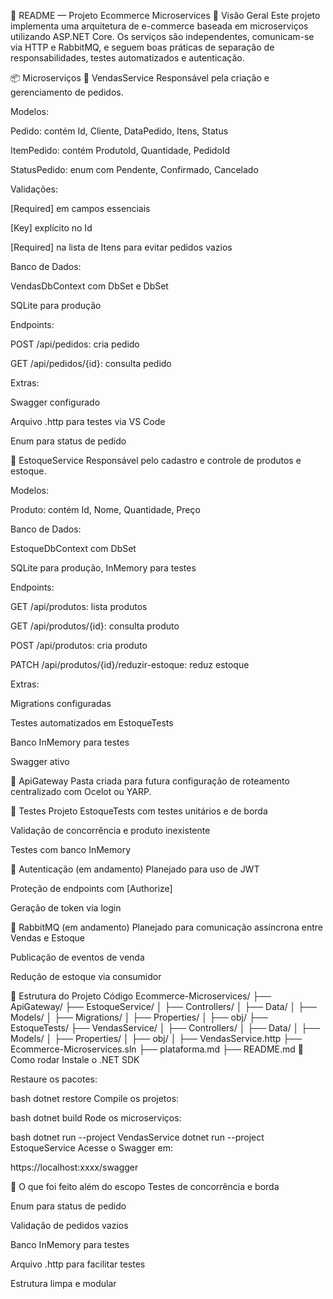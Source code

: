 📘 README — Projeto Ecommerce Microservices
🛒 Visão Geral
Este projeto implementa uma arquitetura de e-commerce baseada em microserviços utilizando ASP.NET Core. Os serviços são independentes, comunicam-se via HTTP e RabbitMQ, e seguem boas práticas de separação de responsabilidades, testes automatizados e autenticação.

📦 Microserviços
🔹 VendasService
Responsável pela criação e gerenciamento de pedidos.

Modelos:

Pedido: contém Id, Cliente, DataPedido, Itens, Status

ItemPedido: contém ProdutoId, Quantidade, PedidoId

StatusPedido: enum com Pendente, Confirmado, Cancelado

Validações:

[Required] em campos essenciais

[Key] explícito no Id

[Required] na lista de Itens para evitar pedidos vazios

Banco de Dados:

VendasDbContext com DbSet<Pedido> e DbSet<ItemPedido>

SQLite para produção

Endpoints:

POST /api/pedidos: cria pedido

GET /api/pedidos/{id}: consulta pedido

Extras:

Swagger configurado

Arquivo .http para testes via VS Code

Enum para status de pedido

🔹 EstoqueService
Responsável pelo cadastro e controle de produtos e estoque.

Modelos:

Produto: contém Id, Nome, Quantidade, Preço

Banco de Dados:

EstoqueDbContext com DbSet<Produto>

SQLite para produção, InMemory para testes

Endpoints:

GET /api/produtos: lista produtos

GET /api/produtos/{id}: consulta produto

POST /api/produtos: cria produto

PATCH /api/produtos/{id}/reduzir-estoque: reduz estoque

Extras:

Migrations configuradas

Testes automatizados em EstoqueTests

Banco InMemory para testes

Swagger ativo

🔹 ApiGateway
Pasta criada para futura configuração de roteamento centralizado com Ocelot ou YARP.

🧪 Testes
Projeto EstoqueTests com testes unitários e de borda

Validação de concorrência e produto inexistente

Testes com banco InMemory

🔐 Autenticação (em andamento)
Planejado para uso de JWT

Proteção de endpoints com [Authorize]

Geração de token via login

🐇 RabbitMQ (em andamento)
Planejado para comunicação assíncrona entre Vendas e Estoque

Publicação de eventos de venda

Redução de estoque via consumidor

📂 Estrutura do Projeto
Código
Ecommerce-Microservices/
├── ApiGateway/
├── EstoqueService/
│   ├── Controllers/
│   ├── Data/
│   ├── Models/
│   ├── Migrations/
│   ├── Properties/
│   ├── obj/
├── EstoqueTests/
├── VendasService/
│   ├── Controllers/
│   ├── Data/
│   ├── Models/
│   ├── Properties/
│   ├── obj/
│   ├── VendasService.http
├── Ecommerce-Microservices.sln
├── plataforma.md
├── README.md
🚀 Como rodar
Instale o .NET SDK

Restaure os pacotes:

bash
dotnet restore
Compile os projetos:

bash
dotnet build
Rode os microserviços:

bash
dotnet run --project VendasService
dotnet run --project EstoqueService
Acesse o Swagger em:

https://localhost:xxxx/swagger

🧠 O que foi feito além do escopo
Testes de concorrência e borda

Enum para status de pedido

Validação de pedidos vazios

Banco InMemory para testes

Arquivo .http para facilitar testes

Estrutura limpa e modular